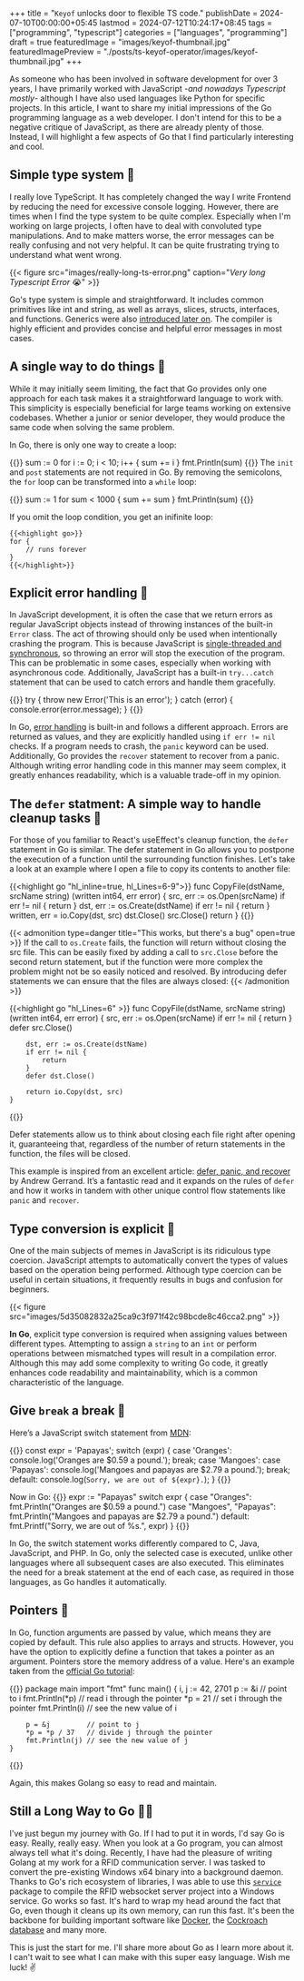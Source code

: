 +++
title = "`Keyof` unlocks door to flexible TS code."
publishDate = 2024-07-10T00:00:00+05:45
lastmod = 2024-07-12T10:24:17+08:45
tags = ["programming", "typescript"]
categories = ["languages", "programming"]
draft = true
featuredImage = "images/keyof-thumbnail.jpg"
featuredImagePreview = "./posts/ts-keyof-operator/images/keyof-thumbnail.jpg"
+++


As someone who has been involved in software development for over 3 years, I have primarily worked with JavaScript -*and nowadays Typescript mostly*- although I have also used languages like Python for specific projects. In this article, I want to share my initial impressions of the Go programming language as a web developer. I don't intend for this to be a negative critique of JavaScript, as there are already plenty of those. Instead, I will highlight a few aspects of Go that I find particularly interesting and cool.

Simple type system 🎹
------------------

I really love TypeScript. It has completely changed the way I write Frontend by reducing the need for excessive console logging. However, there are times when I find the type system to be quite complex. Especially when I'm working on large projects, I often have to deal with convoluted type manipulations. And to make matters worse, the error messages can be really confusing and not very helpful. It can be quite frustrating trying to understand what went wrong.

{{< figure src="images/really-long-ts-error.png" caption="*Very long Typescript Error* 😭" >}}

Go's type system is simple and straightforward. It includes common primitives like int and string, as well as arrays, slices, structs, interfaces, and functions. Generics were also [introduced later on](https://go.dev/blog/intro-generics). The compiler is highly efficient and provides concise and helpful error messages in most cases.

A single way to do things 🚀
-------------------------

While it may initially seem limiting, the fact that Go provides only one approach for each task makes it a straightforward language to work with. This simplicity is especially beneficial for large teams working on extensive codebases. Whether a junior or senior developer, they would produce the same code when solving the same problem.

In Go, there is only one way to create a loop:

{{<highlight go>}}
sum := 0
for i := 0; i < 10; i++ {
    sum += i
}
    fmt.Println(sum)
{{</highlight>}}
The `init` and `post` statements are not required in Go. By removing the semicolons, the `for` loop can be transformed into a `while` loop:

{{<highlight go>}}
sum := 1
for sum < 1000 {
    sum += sum
}
    fmt.Println(sum)
    {{</highlight>}}


If you omit the loop condition, you get an inifinite loop:

    {{<highlight go>}}
    for {
    	// runs forever
    }
    {{</highlight>}}

Explicit error handling 🚨
--------------------

In JavaScript development, it is often the case that we return errors as regular JavaScript objects instead of throwing instances of the built-in `Error` class. The act of throwing should only be used when intentionally crashing the program. This is because JavaScript is [single-threaded and synchronous](https://groovetechnology.com/blog/why-javascript-is-single-threaded/), so throwing an error will stop the execution of the program. This can be problematic in some cases, especially when working with asynchronous code. Additionally, JavaScript has a built-in `try...catch` statement that can be used to catch errors and handle them gracefully.

{{<highlight javascript>}}
    try {
      throw new Error('This is an error');
    } catch (error) {
      console.error(error.message);
    }
{{</highlight>}}

In Go, [error handling](https://go.dev/blog/error-handling-and-go) is built-in and follows a different approach. Errors are returned as values, and they are explicitly handled using `if err != nil` checks. If a program needs to crash, the `panic` keyword can be used. Additionally, Go provides the `recover` statement to recover from a panic. Although writing error handling code in this manner may seem complex, it greatly enhances readability, which is a valuable trade-off in my opinion.

The `defer` statment: A simple way to handle cleanup tasks 🧹
-----
For those of you familiar to React's useEffect's cleanup function, the `defer` statement in Go is similar. The defer statement in Go allows you to postpone the execution of a function until the surrounding function finishes. Let's take a look at an example where I open a file to copy its contents to another file:

{{<highlight go "hl_inline=true, hl_Lines=6-9">}}
    func CopyFile(dstName, srcName string) (written int64, err error) {
        src, err := os.Open(srcName)
        if err != nil {
            return
        }
        dst, err := os.Create(dstName)
        if err != nil {
            return
        }
        written, err = io.Copy(dst, src)
        dst.Close()
        src.Close()
        return
    }
{{</highlight>}}

{{< admonition type=danger title="This works, but there's a bug" open=true >}}
If the call to `os.Create` fails, the function will return without closing the src file. This can be easily fixed by adding a call to `src.Close` before the second return statement, but if the function were more complex the problem might not be so easily noticed and resolved. By introducing defer statements we can ensure that the files are always closed:
{{< /admonition >}}

{{<highlight go "hl_Lines=6" >}}
    func CopyFile(dstName, srcName string) (written int64, err error) {
        src, err := os.Open(srcName)
        if err != nil {
            return
        }
        defer src.Close()

        dst, err := os.Create(dstName)
        if err != nil {
            return
        }
        defer dst.Close()

        return io.Copy(dst, src)
    }
{{</highlight>}}


Defer statements allow us to think about closing each file right after opening it, guaranteeing that, regardless of the number of return statements in the function, the files will be closed.

This example is inspired from an excellent article: [defer, panic, and recover](https://go.dev/blog/defer-panic-and-recover) by Andrew Gerrand. It’s a fantastic read and it expands on the rules of `defer` and how it works in tandem with other unique control flow statements like `panic` and `recover`.

Type conversion is explicit 🔄
---------------------------
One of the main subjects of memes in JavaScript is its ridiculous type coercion. JavaScript attempts to automatically convert the types of values based on the operation being performed. Although type coercion can be useful in certain situations, it frequently results in bugs and confusion for beginners.

{{< figure src="images/5d35082832a25ca9c3f971f42c98bcde8c46cca2.png" >}}

**In Go**, explicit type conversion is required when assigning values between different types. Attempting to assign a `string` to an `int` or perform operations between mismatched types will result in a compilation error. Although this may add some complexity to writing Go code, it greatly enhances code readability and maintainability, which is a common characteristic of the language.


Give `break` a break 🚫
---------------------------------------------------------

Here’s a JavaScript switch statement from [MDN](https://developer.mozilla.org/en-US/docs/Web/JavaScript/Reference/Statements/switch#try_it):

{{<highlight javascript>}}
    const expr = 'Papayas';
    switch (expr) {
      case 'Oranges':
        console.log('Oranges are $0.59 a pound.');
        break;
      case 'Mangoes':
      case 'Papayas':
        console.log('Mangoes and papayas are $2.79 a pound.');
        break;
      default:
        console.log(`Sorry, we are out of ${expr}.`);
    }
{{</highlight>}}

Now in Go:
{{<highlight go>}}
    expr := "Papayas"
    switch expr {
    case "Oranges":
    	fmt.Println("Oranges are $0.59 a pound.")
    case "Mangoes", "Papayas":
    	fmt.Println("Mangoes and papayas are $2.79 a pound.")
    default:
    	fmt.Printf("Sorry, we are out of %s.", expr)
    }
{{</highlight>}}

In Go, the switch statement works differently compared to C, Java, JavaScript, and PHP. In Go, only the selected case is executed, unlike other languages where all subsequent cases are also executed. This eliminates the need for a break statement at the end of each case, as required in those languages, as Go handles it automatically.

Pointers 🧭
--------

In Go, function arguments are passed by value, which means they are copied by default. This rule also applies to arrays and structs. However, you have the option to explicitly define a function that takes a pointer as an argument. Pointers store the memory address of a value. Here's an example taken from the [official Go tutorial](https://go.dev/tour/moretypes/1):

{{<highlight go>}}
    package main
    import "fmt"
    func main() {
    	i, j := 42, 2701
    	p := &i         // point to i
    	fmt.Println(*p) // read i through the pointer
    	*p = 21         // set i through the pointer
    	fmt.Println(i)  // see the new value of i

    	p = &j         // point to j
    	*p = *p / 37   // divide j through the pointer
    	fmt.Println(j) // see the new value of j
    }
{{</highlight>}}

Again, this makes Golang so easy to read and maintain.



Still a Long Way to Go 🚶‍♂️
----------------

I've just begun my journey with Go. If I had to put it in words, I'd say Go is easy. Really, really easy. When you look at a Go program, you can almost always tell what it's doing. Recently, I have had the pleasure of writing Golang at my work for a RFID communication server. I was tasked to convert the pre-existing Windows x64 binary into a background daemon. Thanks to Go's rich ecosystem of libraries, I was able to use this [`service`](https://github.com/kardianos/service) package to compile the RFID websocket server project into a Windows service. Go works so fast. It's hard to wrap my head around the fact that Go, even though it cleans up its own memory, can run this fast. It's been the backbone for building important software like [Docker](https://www.slideshare.net/slideshow/docker-and-go-why-did-we-decide-to-write-docker-in-go/28015076), the [Cockroach database](https://github.com/cockroachdb/cockroach) and many more.

This is just the start for me. I'll share more about Go as I learn more about it. I can't wait to see what I can make with this super easy language. Wish me luck! ✌

